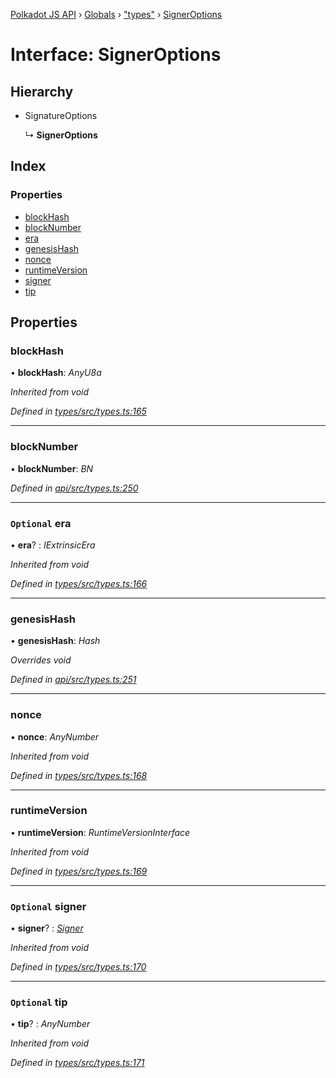 [Polkadot JS API](../README.md) › [Globals](../globals.md) › ["types"](../modules/_types_.md) › [SignerOptions](_types_.signeroptions.md)

# Interface: SignerOptions

## Hierarchy

* SignatureOptions

  ↳ **SignerOptions**

## Index

### Properties

* [blockHash](_types_.signeroptions.md#blockhash)
* [blockNumber](_types_.signeroptions.md#blocknumber)
* [era](_types_.signeroptions.md#optional-era)
* [genesisHash](_types_.signeroptions.md#genesishash)
* [nonce](_types_.signeroptions.md#nonce)
* [runtimeVersion](_types_.signeroptions.md#runtimeversion)
* [signer](_types_.signeroptions.md#optional-signer)
* [tip](_types_.signeroptions.md#optional-tip)

## Properties

###  blockHash

• **blockHash**: *AnyU8a*

*Inherited from void*

*Defined in [types/src/types.ts:165](https://github.com/polkadot-js/api/blob/c1c537a3b5/packages/types/src/types.ts#L165)*

___

###  blockNumber

• **blockNumber**: *BN*

*Defined in [api/src/types.ts:250](https://github.com/polkadot-js/api/blob/c1c537a3b5/packages/api/src/types.ts#L250)*

___

### `Optional` era

• **era**? : *IExtrinsicEra*

*Inherited from void*

*Defined in [types/src/types.ts:166](https://github.com/polkadot-js/api/blob/c1c537a3b5/packages/types/src/types.ts#L166)*

___

###  genesisHash

• **genesisHash**: *Hash*

*Overrides void*

*Defined in [api/src/types.ts:251](https://github.com/polkadot-js/api/blob/c1c537a3b5/packages/api/src/types.ts#L251)*

___

###  nonce

• **nonce**: *AnyNumber*

*Inherited from void*

*Defined in [types/src/types.ts:168](https://github.com/polkadot-js/api/blob/c1c537a3b5/packages/types/src/types.ts#L168)*

___

###  runtimeVersion

• **runtimeVersion**: *RuntimeVersionInterface*

*Inherited from void*

*Defined in [types/src/types.ts:169](https://github.com/polkadot-js/api/blob/c1c537a3b5/packages/types/src/types.ts#L169)*

___

### `Optional` signer

• **signer**? : *[Signer](_types_.signer.md)*

*Inherited from void*

*Defined in [types/src/types.ts:170](https://github.com/polkadot-js/api/blob/c1c537a3b5/packages/types/src/types.ts#L170)*

___

### `Optional` tip

• **tip**? : *AnyNumber*

*Inherited from void*

*Defined in [types/src/types.ts:171](https://github.com/polkadot-js/api/blob/c1c537a3b5/packages/types/src/types.ts#L171)*
